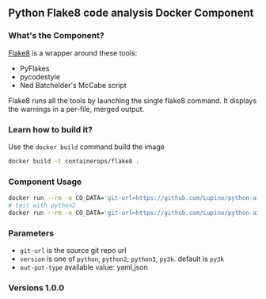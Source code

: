 ## Python Flake8 code analysis Docker Component

### What's the Component?
[Flake8](https://github.com/PyCQA/flake8) is a wrapper around these tools:

* PyFlakes
* pycodestyle
* Ned Batchelder's McCabe script

Flake8 runs all the tools by launching the single flake8 command.
It displays the warnings in a per-file, merged output.

### Learn how to build it?
Use the `docker build` command build the image

```bash
docker build -t containerops/flake8 .
```

### Component Usage

```bash
docker run --rm -e CO_DATA='git-url=https://github.com/Lupino/python-aio-periodic.git' containerops/flake8
# test with python2
docker run --rm -e CO_DATA='git-url=https://github.com/Lupino/python-aio-periodic.git version=python' containerops/flake8
```

### Parameters

- `git-url` is the source git repo url
- `version` is one of `python`, `python2`, `python3`, `py3k`. default is `py3k`
- `out-put-type` available value: yaml,json

### Versions 1.0.0
